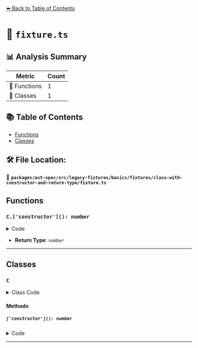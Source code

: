 [⬅️ Back to Table of Contents](../../../../../../../index.md)

# 📄 `fixture.ts`

## 📊 Analysis Summary

| Metric | Count |
|--------|-------|
| 🔧 Functions | 1 |
| 🧱 Classes | 1 |

## 📚 Table of Contents

- [Functions](#functions)
- [Classes](#classes)

## 🛠️ File Location:
📂 **`packages/ast-spec/src/legacy-fixtures/basics/fixtures/class-with-constructor-and-return-type/fixture.ts`**

## Functions

### `C.['constructor'](): number`

<details><summary>Code</summary>

```ts
['constructor'](): number {}
```
</details>

- **Return Type**: `number`

---

## Classes

### `C`

<details><summary>Class Code</summary>

```ts
class C {
  constructor(): number {}

  ['constructor'](): number {}
}
```
</details>

#### Methods

##### `['constructor'](): number`

<details><summary>Code</summary>

```ts
['constructor'](): number {}
```
</details>


---